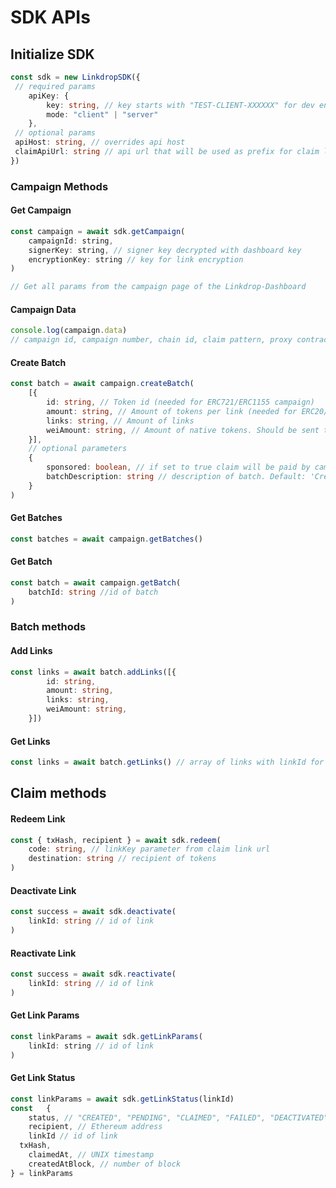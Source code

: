 # SDK APIs

## Initialize SDK
```ts
const sdk = new LinkdropSDK({
 // required params
	apiKey: {
		key: string, // key starts with "TEST-CLIENT-XXXXXX" for dev environments
		mode: "client" | "server"
	},
 // optional params
 apiHost: string, // overrides api host
 claimApiUrl: string // api url that will be used as prefix for claim links
})
```

### Campaign Methods

#### Get Campaign
```js
const campaign = await sdk.getCampaign(
	campaignId: string,
	signerKey: string, // signer key decrypted with dashboard key
	encryptionKey: string // key for link encryption
)

// Get all params from the campaign page of the Linkdrop-Dashboard
```

#### Campaign Data

```js
console.log(campaign.data)
// campaign id, campaign number, chain id, claim pattern, proxy contract address, title, etc.

```

#### Create Batch 
```ts
const batch = await campaign.createBatch(
	[{ 
		id: string, // Token id (needed for ERC721/ERC1155 campaign)
		amount: string, // Amount of tokens per link (needed for ERC20/ERC1155 campaign)
		links: string, // Amount of links
		weiAmount: string, // Amount of native tokens. Should be sent to proxy contract address manually
	}],
	// optional parameters
	{
		sponsored: boolean, // if set to true claim will be paid by campaign creator. Default: true
		batchDescription: string // description of batch. Default: 'Created by SDK'
	}
) 
```

#### Get Batches 
```ts
const batches = await campaign.getBatches()
```

#### Get Batch 
```ts
const batch = await campaign.getBatch(
	batchId: string //id of batch
) 
```

### Batch methods
#### Add Links
```ts
const links = await batch.addLinks([{ 
		id: string, 
		amount: string, 
		links: string, 
		weiAmount: string,
	}]) 
```

#### Get Links
```js
const links = await batch.getLinks() // array of links with linkId for each link
```

## Claim methods
#### Redeem Link
```ts
const { txHash, recipient } = await sdk.redeem(
	code: string, // linkKey parameter from claim link url
	destination: string // recipient of tokens
)
```

#### Deactivate Link
```ts
const success = await sdk.deactivate(
	linkId: string // id of link
)
```
#### Reactivate Link
```ts
const success = await sdk.reactivate(
	linkId: string // id of link
) 
```
#### Get Link Params
```js
const linkParams = await sdk.getLinkParams(
	linkId: string // id of link
)
```

#### Get Link Status
```js
const linkParams = await sdk.getLinkStatus(linkId)
const	{ 
	status, // "CREATED", "PENDING", "CLAIMED", "FAILED", "DEACTIVATED", "EXPIRED"
	recipient, // Ethereum address 
	linkId // id of link
  txHash,
	claimedAt, // UNIX timestamp
	createdAtBlock, // number of block
} = linkParams
```